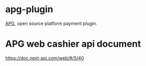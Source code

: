# apg-plugin
[APG](https://gloprocessor.com/), open source platform payment plugin.

# APG web cashier api document
https://doc.next-api.com/web/#/5/40

